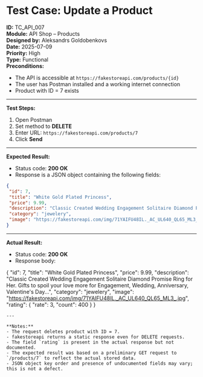 # Test Case: Update a Product

**ID:** TC_API_007  
**Module:** API Shop – Products  
**Designed by:** Aleksandrs Goldobenkovs  
**Date:** 2025-07-09  
**Priority:** High  
**Type:** Functional  
**Preconditions:**  
- The API is accessible at `https://fakestoreapi.com/products/{id}`  
- The user has Postman installed and a working internet connection  
- Product with ID = 7 exists
  
---

**Test Steps:**

1. Open Postman  
2. Set method to **DELETE**  
3. Enter URL: `https://fakestoreapi.com/products/7`
4. Click **Send**

---

**Expected Result:**  
- Status code: **200 OK**  
- Response is a JSON object containing the following fields:
 
```json
{
 "id": 7,
 "title": "White Gold Plated Princess",
 "price": 9.99,
 "description": "Classic Created Wedding Engagement Solitaire Diamond Promise Ring for Her. Gifts to spoil your love more for Engagement, Wedding, Anniversary, Valentine's Day...",
 "category": "jewelery",
 "image": "https://fakestoreapi.com/img/71YAIFU48IL._AC_UL640_QL65_ML3_.jpg"
}
```
---

**Actual Result:**  
- Status code: **200 OK**  
- Response body:
  
{
    "id": 7,
    "title": "White Gold Plated Princess",
    "price": 9.99,
    "description": "Classic Created Wedding Engagement Solitaire Diamond Promise Ring for Her. Gifts to spoil your love more for Engagement, Wedding, Anniversary, Valentine's Day...",
    "category": "jewelery",
    "image": "https://fakestoreapi.com/img/71YAIFU48IL._AC_UL640_QL65_ML3_.jpg",
    "rating": {
        "rate": 3,
        "count": 400
    }
}
```
---

**Notes:**  
- The request deletes product with ID = 7.
- fakestoreapi returns a static response even for DELETE requests.
- The field `rating` is present in the actual response but not documented.
- The expected result was based on a preliminary GET request to `/products/7` to reflect the actual stored data.
- JSON object key order and presence of undocumented fields may vary; this is not a defect.

 

